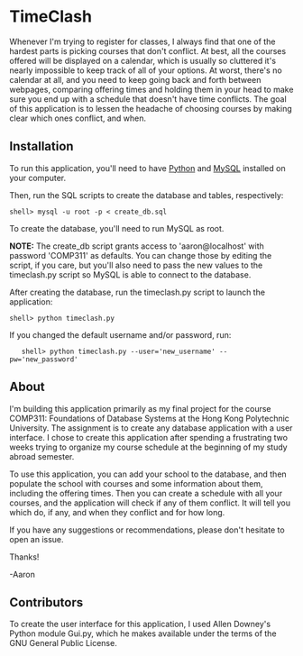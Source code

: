 # TimeClash

Whenever I'm trying to register for classes, I always find that one of
the hardest parts is picking courses that don't conflict.  At best,
all the courses offered will be displayed on a calendar, which is
usually so cluttered it's nearly impossible to keep track of all of
your options.  At worst, there's no calendar at all, and you need to
keep going back and forth between webpages, comparing offering times
and holding them in your head to make sure you end up with a schedule
that doesn't have time conflicts.  The goal of this application is to
lessen the headache of choosing courses by making clear which ones
conflict, and when.

## Installation

To run this application, you'll need to have
[Python](http://python.org/download/) and
[MySQL](http://www.mysql.com/downloads/) installed on your computer.

Then, run the SQL scripts to create the database and tables,
respectively:

	shell> mysql -u root -p < create_db.sql

To create the database, you'll need to run MySQL as root.  

**NOTE:** The create_db script grants access to 'aaron@localhost' with
password 'COMP311' as defaults.  You can change those by editing the
script, if you care, but you'll also need to pass the new values to
the timeclash.py script so MySQL is able to connect to the database.

After creating the database, run the timeclash.py script to launch the
application:

	shell> python timeclash.py

If you changed the default username and/or password, run:

       shell> python timeclash.py --user='new_username' --pw='new_password'

## About

I'm building this application primarily as my final project for the
course COMP311: Foundations of Database Systems at the Hong Kong
Polytechnic University.  The assignment is to create any database
application with a user interface.  I chose to create this application
after spending a frustrating two weeks trying to organize my course
schedule at the beginning of my study abroad semester.

To use this application, you can add your school to the database, and
then populate the school with courses and some information about them,
including the offering times. Then you can create a schedule with all
your courses, and the application will check if any of them
conflict. It will tell you which do, if any, and when they conflict
and for how long.

If you have any suggestions or recommendations, please don't hesitate
to open an issue.

Thanks!

-Aaron

## Contributors

To create the user interface for this application, I used Allen
Downey's Python module Gui.py, which he makes available under the
terms of the GNU General Public License.
